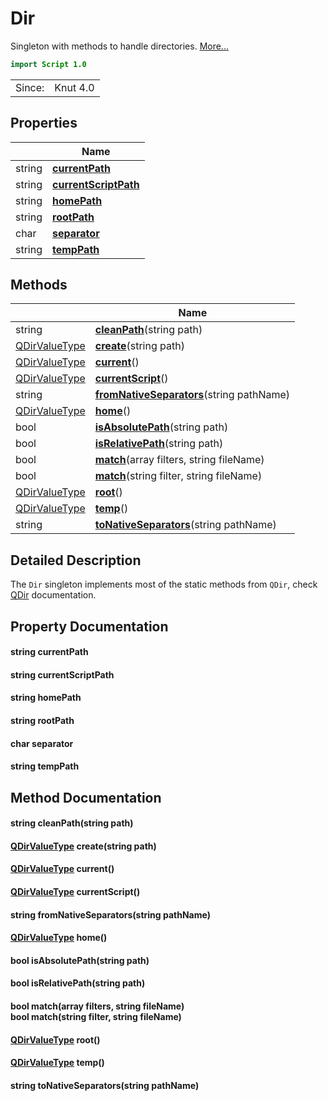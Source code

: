 # Dir

Singleton with methods to handle directories. [More...](#detailed-description)

```qml
import Script 1.0
```

<table>
<tr><td>Since:</td><td>Knut 4.0</td></tr>
</table>

## Properties

| | Name |
|-|-|
|string|**[currentPath](#currentPath)**|
|string|**[currentScriptPath](#currentScriptPath)**|
|string|**[homePath](#homePath)**|
|string|**[rootPath](#rootPath)**|
|char|**[separator](#separator)**|
|string|**[tempPath](#tempPath)**|

## Methods

| | Name |
|-|-|
|string |**[cleanPath](#cleanPath)**(string path)|
|[QDirValueType](../script/qdirvaluetype.md) |**[create](#create)**(string path)|
|[QDirValueType](../script/qdirvaluetype.md) |**[current](#current)**()|
|[QDirValueType](../script/qdirvaluetype.md) |**[currentScript](#currentScript)**()|
|string |**[fromNativeSeparators](#fromNativeSeparators)**(string pathName)|
|[QDirValueType](../script/qdirvaluetype.md) |**[home](#home)**()|
|bool |**[isAbsolutePath](#isAbsolutePath)**(string path)|
|bool |**[isRelativePath](#isRelativePath)**(string path)|
|bool |**[match](#match)**(array<string> filters, string fileName)|
|bool |**[match](#match)**(string filter, string fileName)|
|[QDirValueType](../script/qdirvaluetype.md) |**[root](#root)**()|
|[QDirValueType](../script/qdirvaluetype.md) |**[temp](#temp)**()|
|string |**[toNativeSeparators](#toNativeSeparators)**(string pathName)|

## Detailed Description

The `Dir` singleton implements most of the static methods from `QDir`, check [QDir](https://doc.qt.io/qt-5/qdir.html)
documentation.

## Property Documentation

#### <a name="currentPath"></a>string **currentPath**

#### <a name="currentScriptPath"></a>string **currentScriptPath**

#### <a name="homePath"></a>string **homePath**

#### <a name="rootPath"></a>string **rootPath**

#### <a name="separator"></a>char **separator**

#### <a name="tempPath"></a>string **tempPath**

## Method Documentation

#### <a name="cleanPath"></a>string **cleanPath**(string path)

#### <a name="create"></a>[QDirValueType](../script/qdirvaluetype.md) **create**(string path)

#### <a name="current"></a>[QDirValueType](../script/qdirvaluetype.md) **current**()

#### <a name="currentScript"></a>[QDirValueType](../script/qdirvaluetype.md) **currentScript**()

#### <a name="fromNativeSeparators"></a>string **fromNativeSeparators**(string pathName)

#### <a name="home"></a>[QDirValueType](../script/qdirvaluetype.md) **home**()

#### <a name="isAbsolutePath"></a>bool **isAbsolutePath**(string path)

#### <a name="isRelativePath"></a>bool **isRelativePath**(string path)

#### <a name="match"></a>bool **match**(array<string> filters, string fileName)<br/>bool **match**(string filter, string fileName)

#### <a name="root"></a>[QDirValueType](../script/qdirvaluetype.md) **root**()

#### <a name="temp"></a>[QDirValueType](../script/qdirvaluetype.md) **temp**()

#### <a name="toNativeSeparators"></a>string **toNativeSeparators**(string pathName)

